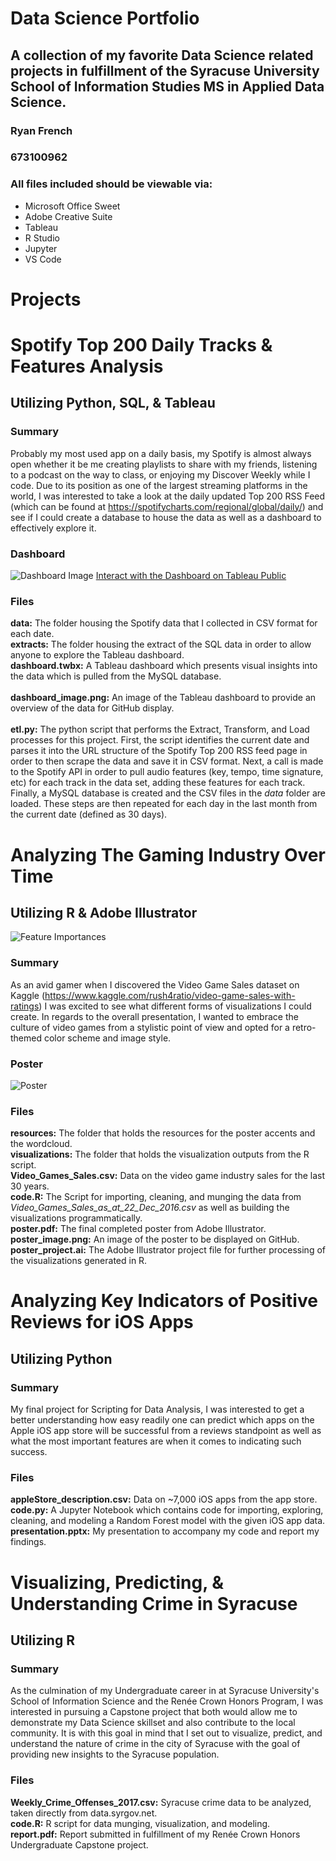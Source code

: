 # Data Science Portfolio
## A collection of my favorite Data Science related projects in fulfillment of the Syracuse University School of Information Studies MS in Applied Data Science.

### Ryan French
### 673100962
### All files included should be viewable via:
* Microsoft Office Sweet
* Adobe Creative Suite
* Tableau
* R Studio
* Jupyter
* VS Code

# Projects

# Spotify Top 200 Daily Tracks & Features Analysis
## Utilizing Python, SQL, & Tableau

### Summary
Probably my most used app on a daily basis, my Spotify is almost always open whether it be me creating playlists to share with my friends, listening to a podcast on the way to class, or enjoying my Discover Weekly while I code. Due to its position as one of the largest streaming platforms in the world, I was interested to take a look at the daily updated Top 200 RSS Feed (which can be found at https://spotifycharts.com/regional/global/daily/) and see if I could create a database to house the data as well as a dashboard to effectively explore it.

### Dashboard
![Dashboard Image](https://github.com/ryanhfrench/spotify_dashboard/blob/master/dashboard_image.png)
[Interact with the Dashboard on Tableau Public](https://public.tableau.com/profile/ryan.french4207#!/vizhome/SpotifyTop200DailyTracksFeaturesAnalysis/SpotifyTop200DailyTracksFeaturesAnalysis)

### Files  
**data:** The folder housing the Spotify data that I collected in CSV format for each date. <br/>
**extracts:** The folder housing the extract of the SQL data in order to allow anyone to explore the Tableau dashboard. <br/>
**dashboard.twbx:** A Tableau dashboard which presents visual insights into the data which is pulled from the MySQL database. <br/>   
**dashboard_image.png:** An image of the Tableau dashboard to provide an overview of the data for GitHub display. <br/>    
**etl.py:** The python script that performs the Extract, Transform, and Load processes for this project. First, the script identifies the current date and parses it into the URL structure of the Spotify Top 200 RSS feed page in order to then scrape the data and save it in CSV format. Next, a call is made to the Spotify API in order to pull audio features (key, tempo, time signature, etc) for each track in the data set, adding these features for each track. Finally, a MySQL database is created and the CSV files in the *data*    folder are loaded. These steps are then repeated for each day in the last month from the current date (defined as 30 days). <br/>



# Analyzing The Gaming Industry Over Time
## Utilizing R & Adobe Illustrator

![Feature Importances](https://github.com/ryanhfrench/portfolio/blob/master/analyzing_key_indicators_of_high_app_reviews/feature_importances.png)

### Summary
As an avid gamer when I discovered the Video Game Sales dataset on Kaggle (https://www.kaggle.com/rush4ratio/video-game-sales-with-ratings) I was excited to see what different forms of visualizations I could create. In regards to the overall presentation, I wanted to embrace the culture of video games from a stylistic point of view and opted for a retro-themed color scheme and image style.

### Poster
![Poster](https://github.com/ryanhfrench/portfolio/blob/master/digitizing_the_gaming_industry/poster_image.png)

### Files
**resources:** The folder that holds the resources for the poster accents and the wordcloud. <br/>
**visualizations:** The folder that holds the visualization outputs from the R script. <br/>
**Video_Games_Sales.csv:** Data on the video game industry sales for the last 30 years. <br/>
**code.R:** The Script for importing, cleaning, and munging the data from <br/> *Video_Games_Sales_as_at_22_Dec_2016.csv* as well as building the visualizations programmatically. <br/>
**poster.pdf:** The final completed poster from Adobe Illustrator. <br/>
**poster_image.png:** An image of the poster to be displayed on GitHub. <br/>
**poster_project.ai:** The Adobe Illustrator project file for further processing of the visualizations generated in R. <br/>



# Analyzing Key Indicators of Positive Reviews for iOS Apps
## Utilizing Python

### Summary
My final project for Scripting for Data Analysis, I was interested to get a better understanding how easy readily one can predict which apps on the Apple iOS app store will be successful from a reviews standpoint as well as what the most important features are when it comes to indicating such success.

### Files
**appleStore_description.csv:** Data on ~7,000 iOS apps from the app store. <br/>
**code.py:** A Jupyter Notebook which contains code for importing, exploring, cleaning, and modeling a Random Forest model with the given iOS app data. <br/>
**presentation.pptx:** My presentation to accompany my code and report my findings. <br/>



# Visualizing, Predicting, & Understanding Crime in Syracuse
## Utilizing R

### Summary
As the culmination of my Undergraduate career in at Syracuse University's School of Information Science and the Renée Crown Honors Program, I was interested in pursuing a Capstone project that both would allow me to demonstrate my Data Science skillset and also contribute to the local community. It is with this goal in mind that I set out to visualize, predict, and understand the nature of crime in the city of Syracuse with the goal of providing new insights to the Syracuse population.

### Files
**Weekly_Crime_Offenses_2017.csv:** Syracuse crime data to be analyzed, taken directly from data.syrgov.net. <br/>
**code.R:** R script for data munging, visualization, and modeling. <br/>
**report.pdf:** Report submitted in fulfillment of my Renée Crown Honors Undergraduate Capstone project. <br/>
